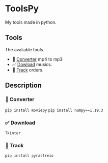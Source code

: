 # ToolsPy
My tools made in python.

## Tools
The avaliable tools.
- 🎵 <a href="https://github.com/vLeeH/ToolsPy/blob/main/ToolsPy/converter.py">Converter</a> mp4 to mp3 
- ✅ <a href="https://github.com/vLeeH/ToolsPy/blob/main/ToolsPy/download.pyw">Dowload</a> musics. 
- 🎯 <a href="https://github.com/vLeeH/ToolsPy/blob/main/ToolsPy/track.py">Track</a> orders.

## Description 

### 🎵 Converter

`pip install moviepy` `pip install numpy==1.19.3`

### ✅ Download

`Tkinter`

### 🎯 Track 

`pip install pyrastreio`

